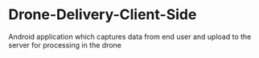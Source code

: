 # Drone-Delivery-Client-Side
Android application which captures data from end user and upload to the server for processing in the drone
